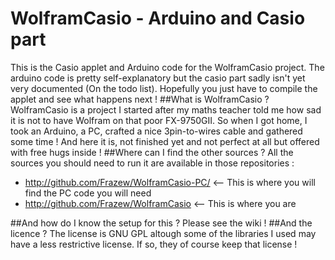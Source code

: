 # WolframCasio - Arduino and Casio part
This is the Casio applet and Arduino code for the WolframCasio project. The arduino code is pretty self-explanatory but the casio part sadly isn't yet very documented (On the todo list). Hopefully you just have to compile the applet and see what happens next !
##What is WolframCasio ?
WolframCasio is a project I started after my maths teacher told me how sad it is not to have Wolfram on that poor FX-9750GII. So when I got home, I took an Arduino, a PC, crafted a nice 3pin-to-wires cable and gathered some time ! And here it is, not finished yet and not perfect at all but offered with free hugs inside !
##Where can I find the other sources ?
All the sources you should need to run it are available in those repositories :
* http://github.com/Frazew/WolframCasio-PC/ <-- This is where you will find the PC code you will need
* http://github.com/Frazew/WolframCasio <-- This is where you are

##And how do I know the setup for this ?
Please see the wiki !
##And the licence ?
The license is GNU GPL altough some of the libraries I used may have a less restrictive license. If so, they of course keep that license !
